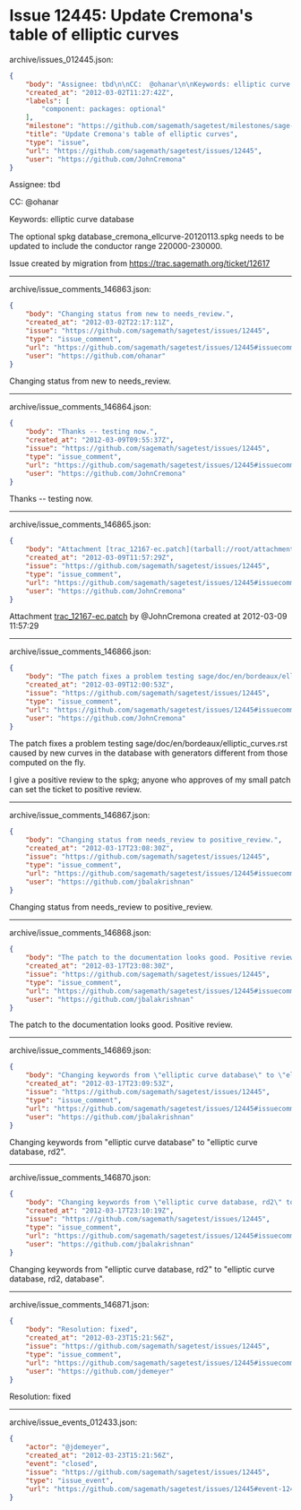 # Issue 12445: Update Cremona's table of elliptic curves

archive/issues_012445.json:
```json
{
    "body": "Assignee: tbd\n\nCC:  @ohanar\n\nKeywords: elliptic curve database\n\nThe optional spkg database_cremona_ellcurve-20120113.spkg needs to be updated to include the conductor range 220000-230000.\n\nIssue created by migration from https://trac.sagemath.org/ticket/12617\n\n",
    "created_at": "2012-03-02T11:27:42Z",
    "labels": [
        "component: packages: optional"
    ],
    "milestone": "https://github.com/sagemath/sagetest/milestones/sage-5.0",
    "title": "Update Cremona's table of elliptic curves",
    "type": "issue",
    "url": "https://github.com/sagemath/sagetest/issues/12445",
    "user": "https://github.com/JohnCremona"
}
```
Assignee: tbd

CC:  @ohanar

Keywords: elliptic curve database

The optional spkg database_cremona_ellcurve-20120113.spkg needs to be updated to include the conductor range 220000-230000.

Issue created by migration from https://trac.sagemath.org/ticket/12617





---

archive/issue_comments_146863.json:
```json
{
    "body": "Changing status from new to needs_review.",
    "created_at": "2012-03-02T22:17:11Z",
    "issue": "https://github.com/sagemath/sagetest/issues/12445",
    "type": "issue_comment",
    "url": "https://github.com/sagemath/sagetest/issues/12445#issuecomment-146863",
    "user": "https://github.com/ohanar"
}
```

Changing status from new to needs_review.



---

archive/issue_comments_146864.json:
```json
{
    "body": "Thanks -- testing now.",
    "created_at": "2012-03-09T09:55:37Z",
    "issue": "https://github.com/sagemath/sagetest/issues/12445",
    "type": "issue_comment",
    "url": "https://github.com/sagemath/sagetest/issues/12445#issuecomment-146864",
    "user": "https://github.com/JohnCremona"
}
```

Thanks -- testing now.



---

archive/issue_comments_146865.json:
```json
{
    "body": "Attachment [trac_12167-ec.patch](tarball://root/attachments/some-uuid/ticket12617/trac_12167-ec.patch) by @JohnCremona created at 2012-03-09 11:57:29",
    "created_at": "2012-03-09T11:57:29Z",
    "issue": "https://github.com/sagemath/sagetest/issues/12445",
    "type": "issue_comment",
    "url": "https://github.com/sagemath/sagetest/issues/12445#issuecomment-146865",
    "user": "https://github.com/JohnCremona"
}
```

Attachment [trac_12167-ec.patch](tarball://root/attachments/some-uuid/ticket12617/trac_12167-ec.patch) by @JohnCremona created at 2012-03-09 11:57:29



---

archive/issue_comments_146866.json:
```json
{
    "body": "The patch fixes a problem testing sage/doc/en/bordeaux/elliptic_curves.rst caused by new curves in the database with generators different from those computed on the fly.\n\nI give a positive review to the spkg;  anyone who approves of my small patch can set the ticket to positive review.",
    "created_at": "2012-03-09T12:00:53Z",
    "issue": "https://github.com/sagemath/sagetest/issues/12445",
    "type": "issue_comment",
    "url": "https://github.com/sagemath/sagetest/issues/12445#issuecomment-146866",
    "user": "https://github.com/JohnCremona"
}
```

The patch fixes a problem testing sage/doc/en/bordeaux/elliptic_curves.rst caused by new curves in the database with generators different from those computed on the fly.

I give a positive review to the spkg;  anyone who approves of my small patch can set the ticket to positive review.



---

archive/issue_comments_146867.json:
```json
{
    "body": "Changing status from needs_review to positive_review.",
    "created_at": "2012-03-17T23:08:30Z",
    "issue": "https://github.com/sagemath/sagetest/issues/12445",
    "type": "issue_comment",
    "url": "https://github.com/sagemath/sagetest/issues/12445#issuecomment-146867",
    "user": "https://github.com/jbalakrishnan"
}
```

Changing status from needs_review to positive_review.



---

archive/issue_comments_146868.json:
```json
{
    "body": "The patch to the documentation looks good. Positive review.",
    "created_at": "2012-03-17T23:08:30Z",
    "issue": "https://github.com/sagemath/sagetest/issues/12445",
    "type": "issue_comment",
    "url": "https://github.com/sagemath/sagetest/issues/12445#issuecomment-146868",
    "user": "https://github.com/jbalakrishnan"
}
```

The patch to the documentation looks good. Positive review.



---

archive/issue_comments_146869.json:
```json
{
    "body": "Changing keywords from \"elliptic curve database\" to \"elliptic curve database, rd2\".",
    "created_at": "2012-03-17T23:09:53Z",
    "issue": "https://github.com/sagemath/sagetest/issues/12445",
    "type": "issue_comment",
    "url": "https://github.com/sagemath/sagetest/issues/12445#issuecomment-146869",
    "user": "https://github.com/jbalakrishnan"
}
```

Changing keywords from "elliptic curve database" to "elliptic curve database, rd2".



---

archive/issue_comments_146870.json:
```json
{
    "body": "Changing keywords from \"elliptic curve database, rd2\" to \"elliptic curve database, rd2, database\".",
    "created_at": "2012-03-17T23:10:19Z",
    "issue": "https://github.com/sagemath/sagetest/issues/12445",
    "type": "issue_comment",
    "url": "https://github.com/sagemath/sagetest/issues/12445#issuecomment-146870",
    "user": "https://github.com/jbalakrishnan"
}
```

Changing keywords from "elliptic curve database, rd2" to "elliptic curve database, rd2, database".



---

archive/issue_comments_146871.json:
```json
{
    "body": "Resolution: fixed",
    "created_at": "2012-03-23T15:21:56Z",
    "issue": "https://github.com/sagemath/sagetest/issues/12445",
    "type": "issue_comment",
    "url": "https://github.com/sagemath/sagetest/issues/12445#issuecomment-146871",
    "user": "https://github.com/jdemeyer"
}
```

Resolution: fixed



---

archive/issue_events_012433.json:
```json
{
    "actor": "@jdemeyer",
    "created_at": "2012-03-23T15:21:56Z",
    "event": "closed",
    "issue": "https://github.com/sagemath/sagetest/issues/12445",
    "type": "issue_event",
    "url": "https://github.com/sagemath/sagetest/issues/12445#event-12433"
}
```
